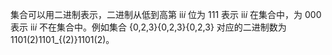 集合可以用二进制表示，二进制从低到高第 ii*i* 位为 111 表示 ii*i* 在集合中，为 000 表示 ii*i* 不在集合中。例如集合 {0,2,3}\{0,2,3\}{0,2,3} 对应的二进制数为 1101(2)1101_{(2)}1101(2)。